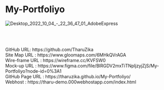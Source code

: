 # My-Portfoliyo

![Desktop_2022_10_04_-_22_36_47_01_AdobeExpress](https://user-images.githubusercontent.com/101235785/193883118-178e38ea-3b21-469c-b5f7-d8b6cfc50dfe.gif)

<br>
<br>
<br>
GitHub URL: https://github.com/TharuZika <br>
Site Map URL : https://www.gloomaps.com/6MHkQVrAGA <br>
Wire-frame URL : https://wireframe.cc/KVFSW0 <br>
Mock-up URL : https://www.figma.com/file/BlRGDV2mxTiTNpljzyjZjS/My-Portfoliyo?node-id=0%3A1 <br>
GitHub Page URL : https://tharuzika.github.io/My-Portfoliyo/ <br>
Webhost : https://tharu-demo.000webhostapp.com/index.html <br>
